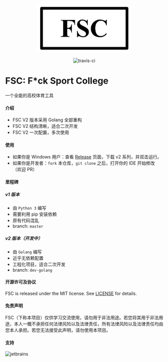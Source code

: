 <p align="center">
<img src="https://raw.githubusercontent.com/polichan/FSC/dev-golang/screenshots/FSC.png" width="300" height="155" alt="FSC" />
</p>

<p align="center">
  <img src="https://travis-ci.com/polichan/FSC.svg?branch=dev-golang" alt="travis-ci" />
</p>



# FSC: F*ck Sport College

一个全能的高校体育工具

#### 介绍
* FSC V2 版本采用 Golang 全部重构
* FSC V2 结构清晰，适合二次开发
* FSC V2 一次配置，多次使用

#### 使用

* 如果你是 Windows 用户：查看 [Release](https://github.com/polichan/fsc/releases) 页面，下载 v2 系列，并双击运行。
* 如果你是开发者：``fork`` 本仓库，``git clone`` 之后，打开你的 IDE 开始修改（欢迎 PR）

#### 里程碑
##### v1 版本
* 由 ``Python 3`` 编写
* 需要利用 pip 安装依赖
* 原有代码混乱
* branch: ``master``

##### v2 版本（开发中）
* 由 ``Golang`` 编写
* 近乎无依赖配置
* 工程化项目，适合二次开发
* branch: ``dev-golang``

#### 开源许可及协议
FSC is released under the MIT license. See [LICENSE](https://github.com/polichan/fsc/blob/master/LICENSE) for details.

#### 免责声明
FSC（下称本项目）仅供学习交流使用，请勿用于非法用途。若您将其用于非法用途，本人一概不承担任何法律风险以及法律责任，所有法律风险以及法律责任均由您本人承担。若您无法接受此声明，请勿使用本项目。
#### 支持
![jetbrains](https://z-kit.cc/assets/images/jetbrains.png)   
